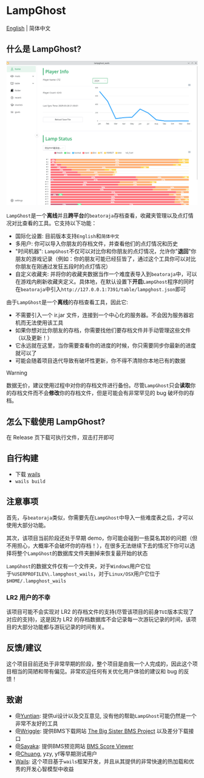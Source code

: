 # LampGhost

[English](./README.md) | 简体中文

## 什么是 LampGhost?

![showcase](./doc/showcase.png)

`LampGhost`是一个**离线**并且**跨平台**的`beatoraja`存档查看，收藏夹管理以及点灯情况对比查看的工具。它支持以下功能：

- 国际化设置: 目前版本支持`English`和`简体中文`
- 多用户: 你可以导入你朋友的存档文件，并查看他们的点灯情况和历史
- "时间机器": `LampGhost`不仅可以对比你和你朋友的点灯情况，允许你"**退回**"你朋友的游戏记录（例如：你的朋友可能已经狂皆了，通过这个工具你可以对比你朋友在刚通过发狂五段时的点灯情况）
- 自定义收藏夹: 并将你的收藏夹数据当作一个难度表导入到`beatoraja`中，可以在游戏内刷新收藏夹定义。具体地，在默认设置下**开启**`LampGhost`程序的同时在`beatoraja`中引入`http://127.0.0.1:7391/table/lampghost.json`即可

由于`LampGhost`是一个**离线**的存档查看工具，因此它:

- 不需要引入一个 ir.jar 文件，连接到一个中心化的服务器。不会因为服务器宕机而无法使用该工具
- 如果你想对比你朋友的存档，你需要找他们要存档文件并手动管理这些文件（以及更新！）
- 它永远就在这里，当你需要查看你的进度的时候，你只需要同步你最新的进度就可以了
- 可能会随着项目迭代导致有破坏性更新，你不得不清除你本地已有的数据

> [!warning]
>
> 数据无价，建议使用过程中对你的存档文件进行备份。尽管`LampGhost`只会**读取**你的存档文件而不会**修改**你的存档文件，但是可能会有非常罕见的 bug 破坏你的存档。

## 怎么下载使用 LampGhost?

在 Release 页下载可执行文件，双击打开即可

## 自行构建

- 下载 [wails](https://github.com/wailsapp/wails)
- `wails build`

## 注意事项

首先，与`beatoraja`类似，你需要先在`LampGhost`中导入一些难度表之后，才可以使用大部分功能。

其次，该项目当前阶段还处于早期 demo，你可能会碰到一些莫名其妙的问题（但不用担心，大概率不会破坏你的存档！），在很多无法继续下去的情况下你可以选择将整个`LampGhost`的数据库文件夹删掉来恢复最开始的状态

`LampGhost`的数据文件仅有一个文件夹，对于`Windows`用户它位于`%USERPROFILE%\.lampghost_wails`，对于`Linux/OSX`用户它位于`$HOME/.lampghost_wails`

### LR2 用户的不幸

该项目可能不会实现对 LR2 的存档文件的支持(尽管该项目的前身`TUI`版本实现了对应的支持)，这是因为 LR2 的存档数据库不会记录每一次游玩记录的时间，该项目的大部分功能都与游玩记录的时间有关。

## 反馈/建议

这个项目目前还处于非常早期的阶段，整个项目是由我一个人完成的，因此这个项目相当的简陋和带有偏见。非常欢迎任何有关优化用户体验的建议和 bug 的反馈！

## 致谢

- [@Yuntian](https://www.github.com/Yuntian52s): 提供ui设计以及交互意见, 没有他的帮助`LampGhost`可能仍然是一个非常不友好的工具
- [@Wriggle](https://www.github.com/wrigglebug): 提供BMS下载网站 [The Big Sister BMS Project](https://bms.wrigglebug.xyz/) 以及差分下载接口
- [@Sayaka](https://github.com/SayakaIsBaka): 提供BMS预览网站 [BMS Score Viewer](https://github.com/SayakaIsBaka/bms-score-viewer)
- [@Chuang](https://github.com/chuang1213), yzy, yf等早期测试用户
- [Wails](https://github.com/wailsapp/wails): 这个项目基于`wails`框架开发，并且从其提供的非常快速的热加载和优秀的开发心智模型中收益
